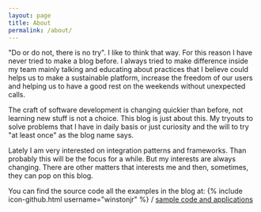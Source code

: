 ```yaml
---
layout: page
title: About
permalink: /about/
---
```


"Do or do not, there is no try". I like to think that way. For this reason I have never tried to make a blog before. I always tried to make difference inside my team mainly talking and educating about practices that I believe could helps us to make a sustainable platform, increase the freedom of our users and helping us to have a good rest on the weekends without unexpected calls.

The craft of software development is changing quickier than before, not learning new stuff is not a choice. This blog is just about this. My tryouts to solve problems that I have in daily basis or just curiosity and the will to try "at least once" as the blog name says.

Lately I am very interested on integration patterns and frameworks. Than probably this will be the focus for a while. But my interests are always changing. There are other matters that interests me and then, sometimes, they can pop on this blog. 

You can find the source code all the examples in the blog at:
{% include icon-github.html username="winstonjr" %} /
[sample code and applications](https://github.com/winstonjr)